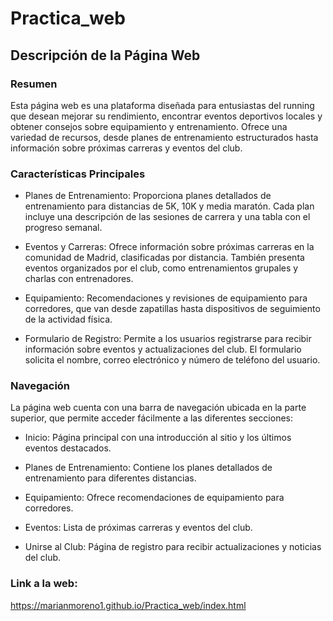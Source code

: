 # Practica_web

## Descripción de la Página Web
### Resumen
Esta página web es una plataforma diseñada para entusiastas del running que desean mejorar su rendimiento, encontrar eventos deportivos locales y obtener consejos sobre equipamiento y entrenamiento. Ofrece una variedad de recursos, desde planes de entrenamiento estructurados hasta información sobre próximas carreras y eventos del club.

### Características Principales
- Planes de Entrenamiento: Proporciona planes detallados de entrenamiento para distancias de 5K, 10K y media maratón. Cada plan incluye una descripción de las sesiones de carrera y una tabla con el progreso semanal.

- Eventos y Carreras: Ofrece información sobre próximas carreras en la comunidad de Madrid, clasificadas por distancia. También presenta eventos organizados por el club, como entrenamientos grupales y charlas con entrenadores.

- Equipamiento: Recomendaciones y revisiones de equipamiento para corredores, que van desde zapatillas hasta dispositivos de seguimiento de la actividad física.

- Formulario de Registro: Permite a los usuarios registrarse para recibir información sobre eventos y actualizaciones del club. El formulario solicita el nombre, correo electrónico y número de teléfono del usuario.

### Navegación
La página web cuenta con una barra de navegación ubicada en la parte superior, que permite acceder fácilmente a las diferentes secciones:

- Inicio: Página principal con una introducción al sitio y los últimos eventos destacados.

- Planes de Entrenamiento: Contiene los planes detallados de entrenamiento para diferentes distancias.

- Equipamiento: Ofrece recomendaciones de equipamiento para corredores.

- Eventos: Lista de próximas carreras y eventos del club.

- Unirse al Club: Página de registro para recibir actualizaciones y noticias del club.

### Link a la web:
https://marianmoreno1.github.io/Practica_web/index.html


